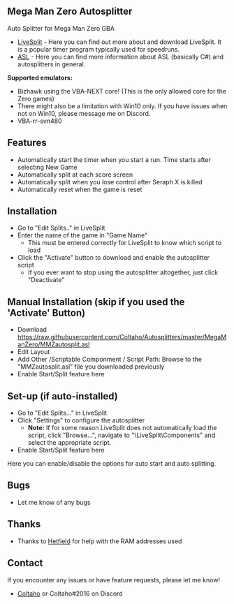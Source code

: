 ## Mega Man Zero Autosplitter
 
Auto Splitter for Mega Man Zero GBA

- [LiveSplit](http://livesplit.github.io/) - Here you can find out more about and download LiveSplit. It is a popular timer program typically used for speedruns.
- [ASL](https://github.com/LiveSplit/LiveSplit/blob/master/Documentation/Auto-Splitters.md) - Here you can find more information about ASL (basically C#) and autosplitters in general.

**Supported emulators:**
 - Bizhawk using the VBA-NEXT core! (This is the only allowed core for the Zero games)
 - There might also be a limitation with Win10 only. If you have issues when not on Win10, please message me on Discord.
 - VBA-rr-svn480

## Features

- Automatically start the timer when you start a run. Time starts after selecting New Game
- Automatically split at each score screen
- Automatically split when you lose control after Seraph X is killed
- Automatically reset when the game is reset

## Installation 

- Go to "Edit Splits.." in LiveSplit
- Enter the name of the game in "Game Name"
  - This must be entered correctly for LiveSplit to know which script to load
- Click the "Activate" button to download and enable the autosplitter script
  - If you ever want to stop using the autosplitter altogether, just click "Deactivate"

## Manual Installation (skip if you used the 'Activate' Button)

- Download https://raw.githubusercontent.com/Coltaho/Autosplitters/master/MegaManZero/MMZautosplit.asl
- Edit Layout
- Add Other /Scriptable Componment / Script Path: Browse to the "MMZautosplit.asl" file you downloaded previously
- Enable Start/Split feature here
  
## Set-up (if auto-installed)

- Go to "Edit Splits..." in LiveSplit
- Click "Settings" to configure the autosplitter
  - **Note:** If for some reason LiveSplit does not automatically load the script, click "Browse...", navigate to "\LiveSplit\Components\" and select the appropriate script.
- Enable Start/Split feature here
  
Here you can enable/disable the options for auto start and auto splitting.

## Bugs

- Let me know of any bugs

## Thanks

- Thanks to [Hetfield](http://twitch.tv/hetfield90) for help with the RAM addresses used

## Contact

If you encounter any issues or have feature requests, please let me know! 

- [Coltaho](http://twitch.tv/Coltaho) or Coltaho#2016 on Discord
